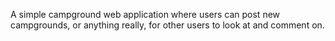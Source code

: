 A simple campground web application where users can post new campgrounds, or anything really, for other users to look at and comment on.
